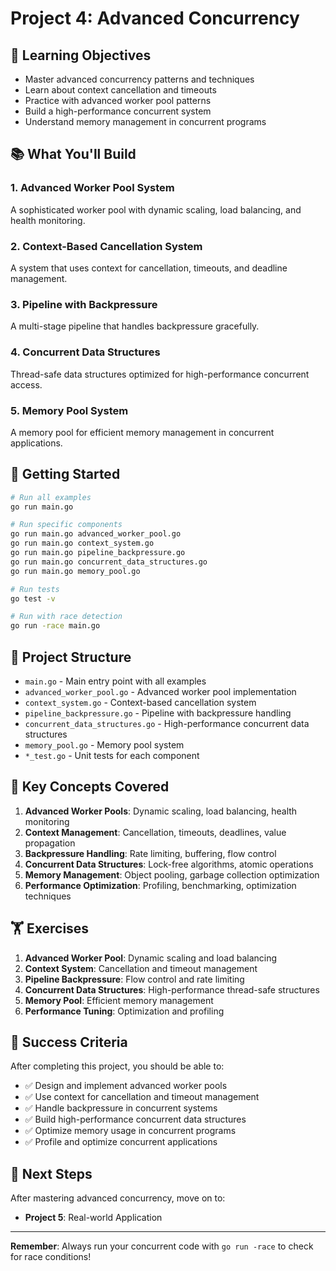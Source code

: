 # Project 4: Advanced Concurrency

## 🎯 Learning Objectives
- Master advanced concurrency patterns and techniques
- Learn about context cancellation and timeouts
- Practice with advanced worker pool patterns
- Build a high-performance concurrent system
- Understand memory management in concurrent programs

## 📚 What You'll Build

### 1. Advanced Worker Pool System
A sophisticated worker pool with dynamic scaling, load balancing, and health monitoring.

### 2. Context-Based Cancellation System
A system that uses context for cancellation, timeouts, and deadline management.

### 3. Pipeline with Backpressure
A multi-stage pipeline that handles backpressure gracefully.

### 4. Concurrent Data Structures
Thread-safe data structures optimized for high-performance concurrent access.

### 5. Memory Pool System
A memory pool for efficient memory management in concurrent applications.

## 🚀 Getting Started

```bash
# Run all examples
go run main.go

# Run specific components
go run main.go advanced_worker_pool.go
go run main.go context_system.go
go run main.go pipeline_backpressure.go
go run main.go concurrent_data_structures.go
go run main.go memory_pool.go

# Run tests
go test -v

# Run with race detection
go run -race main.go
```

## 📁 Project Structure

- `main.go` - Main entry point with all examples
- `advanced_worker_pool.go` - Advanced worker pool implementation
- `context_system.go` - Context-based cancellation system
- `pipeline_backpressure.go` - Pipeline with backpressure handling
- `concurrent_data_structures.go` - High-performance concurrent data structures
- `memory_pool.go` - Memory pool system
- `*_test.go` - Unit tests for each component

## 🎯 Key Concepts Covered

1. **Advanced Worker Pools**: Dynamic scaling, load balancing, health monitoring
2. **Context Management**: Cancellation, timeouts, deadlines, value propagation
3. **Backpressure Handling**: Rate limiting, buffering, flow control
4. **Concurrent Data Structures**: Lock-free algorithms, atomic operations
5. **Memory Management**: Object pooling, garbage collection optimization
6. **Performance Optimization**: Profiling, benchmarking, optimization techniques

## 🏋️ Exercises

1. **Advanced Worker Pool**: Dynamic scaling and load balancing
2. **Context System**: Cancellation and timeout management
3. **Pipeline Backpressure**: Flow control and rate limiting
4. **Concurrent Data Structures**: High-performance thread-safe structures
5. **Memory Pool**: Efficient memory management
6. **Performance Tuning**: Optimization and profiling

## 🎯 Success Criteria

After completing this project, you should be able to:
- ✅ Design and implement advanced worker pools
- ✅ Use context for cancellation and timeout management
- ✅ Handle backpressure in concurrent systems
- ✅ Build high-performance concurrent data structures
- ✅ Optimize memory usage in concurrent programs
- ✅ Profile and optimize concurrent applications

## 🚀 Next Steps

After mastering advanced concurrency, move on to:
- **Project 5**: Real-world Application

---

**Remember**: Always run your concurrent code with `go run -race` to check for race conditions!